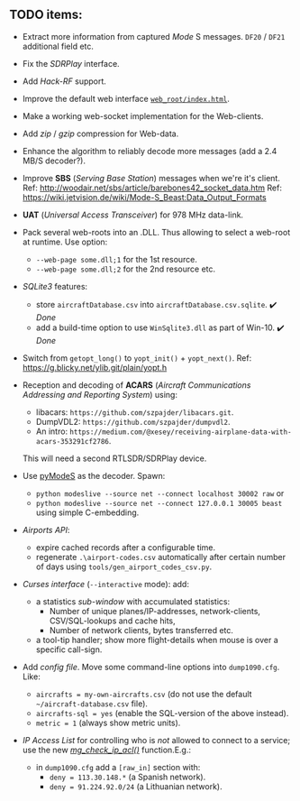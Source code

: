 ## TODO items:

* Extract more information from captured *Mode* S messages. `DF20` / `DF21` additional field etc.

* Fix the *SDRPlay* interface.

* Add *Hack-RF* support.

* Improve the default web interface [`web_root/index.html`](web_root/index.html).

* Make a working web-socket implementation for the Web-clients.

* Add *zip* / *gzip* compression for Web-data.

* Enhance the algorithm to reliably decode more messages (add a 2.4 MB/S decoder?).

* Improve **SBS** (*Serving Base Station*) messages when we're it's client.
  Ref: http://woodair.net/sbs/article/barebones42_socket_data.htm
  Ref: https://wiki.jetvision.de/wiki/Mode-S_Beast:Data_Output_Formats

* **UAT** (*Universal Access Transceiver*) for 978 MHz data-link.

* Pack several web-roots into an .DLL. Thus allowing to select a
  web-root at runtime. Use option:
   * `--web-page some.dll;1` for the 1st resource.
   * `--web-page some.dll;2` for the 2nd resource etc.

* *SQLite3* features:
   * store `aircraftDatabase.csv` into `aircraftDatabase.csv.sqlite`.   :heavy_check_mark: *Done*
   * add a build-time option to use `WinSqlite3.dll` as part of Win-10. :heavy_check_mark: *Done*

* Switch from `getopt_long()` to `yopt_init()` + `yopt_next()`.
  Ref: https://g.blicky.net/ylib.git/plain/yopt.h

* Reception and decoding of **ACARS** (*Aircraft Communications Addressing and Reporting System*)
  using:
    * libacars: `https://github.com/szpajder/libacars.git`.
    * DumpVDL2:  `https://github.com/szpajder/dumpvdl2`.
    * An intro:  `https://medium.com/@xesey/receiving-airplane-data-with-acars-353291cf2786`.

  This will need a second RTLSDR/SDRPlay device.

* Use [pyModeS](https://github.com/junzis/pyModeS.git) as the decoder. Spawn:
   * `python modeslive --source net --connect localhost 30002 raw` or
   * `python modeslive --source net --connect 127.0.0.1 30005 beast`
   using simple C-embedding.

* *Airports API*:
  * expire cached records after a configurable time.
  * regenerate `.\airport-codes.csv` automatically after certain number of days using
    `tools/gen_airport_codes_csv.py`.

* *Curses interface* (`--interactive` mode): add:
  * a statistics *sub-window* with accumulated statistics:
    * Number of unique planes/IP-addresses, network-clients, CSV/SQL-lookups and cache hits,
    * Number of network clients, bytes transferred etc.
  * a tool-tip handler; show more flight-details when mouse is over a specific call-sign.

* Add *config file*. Move some command-line options into `dump1090.cfg`. Like:
  * `aircrafts = my-own-aircrafts.csv` (do not use the default `~/aircraft-database.csv` file).
  * `aircrafts-sql = yes` (enable the SQL-version of the above instead).
  * `metric = 1` (always show metric units).

* *IP Access List* for controlling who is *not* allowed to connect to a service; use the new [*mg_check_ip_acl()*](https://mongoose.ws/documentation/#mg_check_ip_acl) function.E.g.:
  * in `dump1090.cfg` add a `[raw_in]` section with:
    * `deny = 113.30.148.*`  (a Spanish network).
    * `deny = 91.224.92.0/24` (a Lithuanian network).



